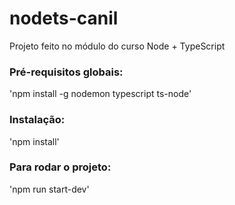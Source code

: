 # nodets-canil

Projeto feito no módulo do curso Node + TypeScript

### Pré-requisitos globais:
'npm install -g nodemon typescript ts-node'


### Instalação:
'npm install'

### Para rodar o projeto:
'npm run start-dev'
